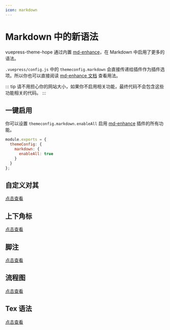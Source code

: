 ```yaml
---
icon: markdown
---
```


# Markdown 中的新语法

vuepress-theme-hope 通过内置 [md-enhance](https://vuepress-md-enhance.mrhope.site/)，在 Markdown 中启用了更多的语法。

`.vuepress/config.js` 中的 `themeconfig.markdown` 会直接传递给插件作为插件选项。所以你也可以直接阅读 [md-enhance 文档](https://vuepress-md-enhance.mrhope.site/) 查看用法。

::: tip
请不用担心你的网站大小，如果你不启用相关功能，最终代码不会包含这些功能相关的代码。
:::

## 一键启用

你可以设置 `themeconfig.markdown.enableAll` 启用 [md-enhance](https://vuepress-md-enhance.mrhope.site/) 插件的所有功能。

```js
module.exports = {
  themeConfig: {
    markdown: {
      enableAll: true
    }
  }
};
```

## 自定义对其

[点击查看](align.md)

## 上下角标

[点击查看](sup-sub.md)

## 脚注

[点击查看](footnote.md)

## 流程图

[点击查看](flowchart.md)

## Tex 语法

[点击查看](tex.md)
